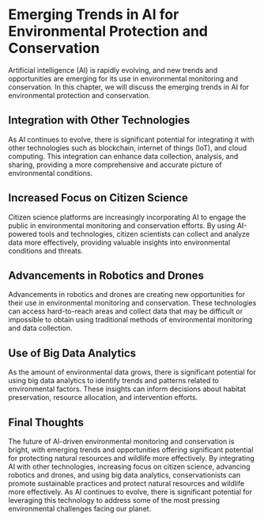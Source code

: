 Emerging Trends in AI for Environmental Protection and Conservation
========================================================================================================================================================================

Artificial intelligence (AI) is rapidly evolving, and new trends and opportunities are emerging for its use in environmental monitoring and conservation. In this chapter, we will discuss the emerging trends in AI for environmental protection and conservation.

Integration with Other Technologies
-----------------------------------

As AI continues to evolve, there is significant potential for integrating it with other technologies such as blockchain, internet of things (IoT), and cloud computing. This integration can enhance data collection, analysis, and sharing, providing a more comprehensive and accurate picture of environmental conditions.

Increased Focus on Citizen Science
----------------------------------

Citizen science platforms are increasingly incorporating AI to engage the public in environmental monitoring and conservation efforts. By using AI-powered tools and technologies, citizen scientists can collect and analyze data more effectively, providing valuable insights into environmental conditions and threats.

Advancements in Robotics and Drones
-----------------------------------

Advancements in robotics and drones are creating new opportunities for their use in environmental monitoring and conservation. These technologies can access hard-to-reach areas and collect data that may be difficult or impossible to obtain using traditional methods of environmental monitoring and data collection.

Use of Big Data Analytics
-------------------------

As the amount of environmental data grows, there is significant potential for using big data analytics to identify trends and patterns related to environmental factors. These insights can inform decisions about habitat preservation, resource allocation, and intervention efforts.

Final Thoughts
--------------

The future of AI-driven environmental monitoring and conservation is bright, with emerging trends and opportunities offering significant potential for protecting natural resources and wildlife more effectively. By integrating AI with other technologies, increasing focus on citizen science, advancing robotics and drones, and using big data analytics, conservationists can promote sustainable practices and protect natural resources and wildlife more effectively. As AI continues to evolve, there is significant potential for leveraging this technology to address some of the most pressing environmental challenges facing our planet.
